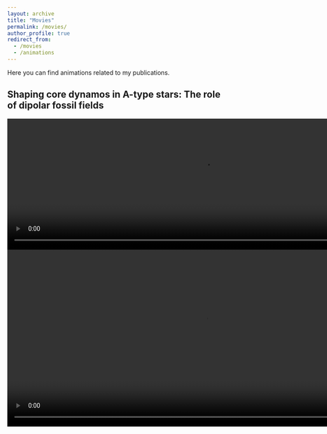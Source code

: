 ```yaml
---
layout: archive
title: "Movies"
permalink: /movies/
author_profile: true
redirect_from:
  - /movies
  - /animations
---
```


Here you can find animations related to my publications.

## Shaping core dynamos in A-type stars: The role of dipolar fossil fields


<video width="900" height="300" controls>
  <source src="https://juanshr.github.io/files/Dips.mp4" type="video/mp4">
</video>

<video width="900" height="405" controls>
  <source src="https://juanshr.github.io/files/shaping-Bcomp.mp4" type="video/mp4">
</video>
